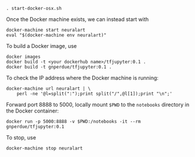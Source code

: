 
    . start-docker-osx.sh

Once the Docker machine exists, we can instead start with

    docker-machine start neuralart
    eval "$(docker-machine env neuralart)"

To build a Docker image, use

    docker images
    docker build -t <your dockerhub name>/tfjupyter:0.1 .
    docker build -t gnperdue/tfjupyter:0.1 .

To check the IP address where the Docker machine is running:

    docker-machine url neuralart | \
        perl -ne '@l=split(":");print split("/",@l[1]);print "\n";'

Forward port 8888 to 5000, locally mount `$PWD` to the `notebooks` directory
in the Docker container:

    docker run -p 5000:8888 -v $PWD:/notebooks -it --rm gnperdue/tfjupyter:0.1

To stop, use

    docker-machine stop neuralart
